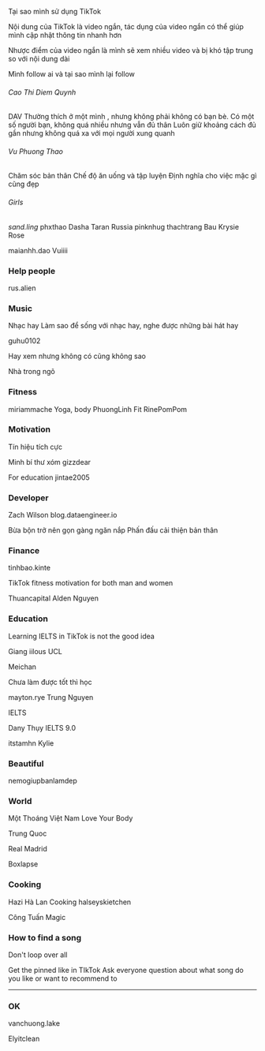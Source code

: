 Tại sao mình sử dụng TikTok

Nội dung của TikTok là video ngắn, tác dụng của video ngắn có thể giúp mình cập nhật thông tin nhanh hơn

Nhược điểm của video ngắn là mình sẽ xem nhiều video và bị khó tập trung so với nội dung dài

Mình follow ai và tại sao mình lại follow

###### Cao Thi Diem Quynh

DAV
Thường thích ở một mình , nhưng không phải không có bạn bè. Có một số người bạn, không quá nhiều nhưng vẫn đủ thân
Luôn giữ khoảng cách đủ gần nhưng không quá xa với mọi người xung quanh

###### Vu Phuong Thao

Chăm sóc bản thân
Chế độ ăn uống và tập luyện
Định nghĩa cho việc mặc gì cũng đẹp

###### Girls

_sand.ling_
phxthao
Dasha Taran Russia
pinknhug
thachtrang
Bau Krysie
Rose

maianhh.dao Vuiiii


### Help people

rus.alien


### Music

Nhạc hay
Làm sao để sống với nhạc hay, nghe được những bài hát hay

guhu0102

Hay xem nhưng không có cũng không sao

Nhà trong ngõ

### Fitness

miriammache Yoga, body
PhuongLinh Fit
RinePomPom


### Motivation

Tín hiệu tích cực

Minh bí thư xóm
gizzdear

For education
jintae2005

### Developer

Zach Wilson
blog.dataengineer.io

Bừa bộn trở nên gọn gàng ngăn nắp
Phấn đấu cải thiện bản thân

### Finance

tinhbao.kinte

TikTok fitness motivation for both man and women

Thuancapital
Alden Nguyen



### Education

Learning IELTS in TikTok is not the good idea

Giang iilous UCL

 Meichan

Chưa làm được tốt thì học

mayton.rye Trung Nguyen

IELTS

Dany Thụy IELTS 9.0

itstamhn
Kylie

### Beautiful

nemogiupbanlamdep

### World

Một Thoáng Việt Nam
Love Your Body

Trung Quoc

Real Madrid

Boxlapse

### Cooking

Hazi Hà Lan Cooking
halseyskietchen

Công Tuấn Magic

### How to find a song 

Don't loop over all 

Get the pinned like in TIkTok
Ask everyone question about what song do you like or want to recommend to 

---

### OK

vanchuong.lake

Elyitclean
